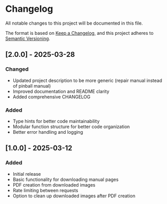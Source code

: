 # Changelog

All notable changes to this project will be documented in this file.

The format is based on [Keep a Changelog](https://keepachangelog.com/en/1.0.0/),
and this project adheres to [Semantic Versioning](https://semver.org/spec/v2.0.0.html).

## [2.0.0] - 2025-03-28

### Changed
- Updated project description to be more generic (repair manual instead of pinball manual)
- Improved documentation and README clarity
- Added comprehensive CHANGELOG

### Added
- Type hints for better code maintainability
- Modular function structure for better code organization
- Better error handling and logging

## [1.0.0] - 2025-03-12

### Added
- Initial release
- Basic functionality for downloading manual pages
- PDF creation from downloaded images
- Rate limiting between requests
- Option to clean up downloaded images after PDF creation 